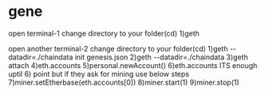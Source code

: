 # gene
open terminal-1 change directory to your folder(cd)
	1)geth

open another terminal-2 change directory to your folder(cd)
	1)geth --datadir=./chaindata init genesis.json
	2)geth --datadir=./chaindata
	3)geth attach
	4)eth.accounts
	5)personal.newAccount()
	6)eth.accounts
ITS enough uptil 6) point but if they ask for mining use below steps
	7)miner.setEtherbase(eth.accounts[0])
	8)miner.start(1)
	9)miner.stop(1)

